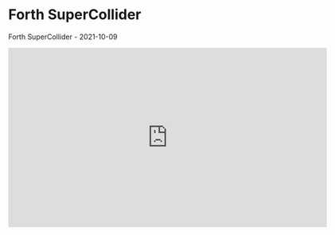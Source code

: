# Forth SuperCollider

Forth SuperCollider - 2021-10-09

<iframe src="https://player.vimeo.com/video/627021541" frameborder="0" allowfullscreen="true" width="640" height="360" >
</iframe>
